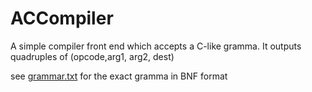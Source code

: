 # ACCompiler
A simple compiler front end which accepts a C-like gramma. It outputs quadruples of (opcode,arg1, arg2, dest)

see [grammar.txt](grammar.txt) for the exact gramma in BNF format
